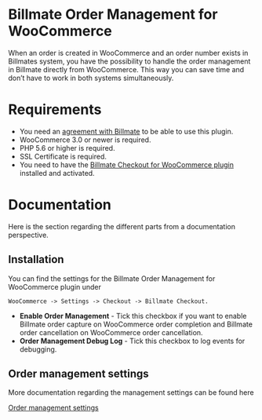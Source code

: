 # Billmate Order Management for WooCommerce

When an order is created in WooCommerce and an order number exists in Billmates system,
you have the possibility to handle the order management in Billmate directly from WooCommerce.
This way you can save time and don’t have to work in both systems simultaneously.

# Requirements

* You need an [agreement with Billmate](https://www.billmate.se/kontakt/) to be able to use this plugin.
* WooCommerce 3.0 or newer is required.
* PHP 5.6 or higher is required.
* SSL Certificate is required.
* You need to have the [Billmate Checkout for WooCommerce plugin](https://github.com/Billmate/billmate-checkout-for-woocommerce) installed and activated.

# Documentation

Here is the section regarding the different parts from a documentation perspective.

## Installation

You can find the settings for the Billmate Order Management for WooCommerce plugin under

    WooCommerce -> Settings -> Checkout -> Billmate Checkout.

* **Enable Order Management** - Tick this checkbox if you want to enable Billmate order capture on WooCommerce order completion and Billmate order cancellation on WooCommerce order cancellation.
* **Order Management Debug Log** - Tick this checkbox to log events for debugging.

## Order management settings

More documentation regarding the management settings can be found here

[Order management settings](https://docs.krokedil.com/article/366-billmate-order-management-introduction)
